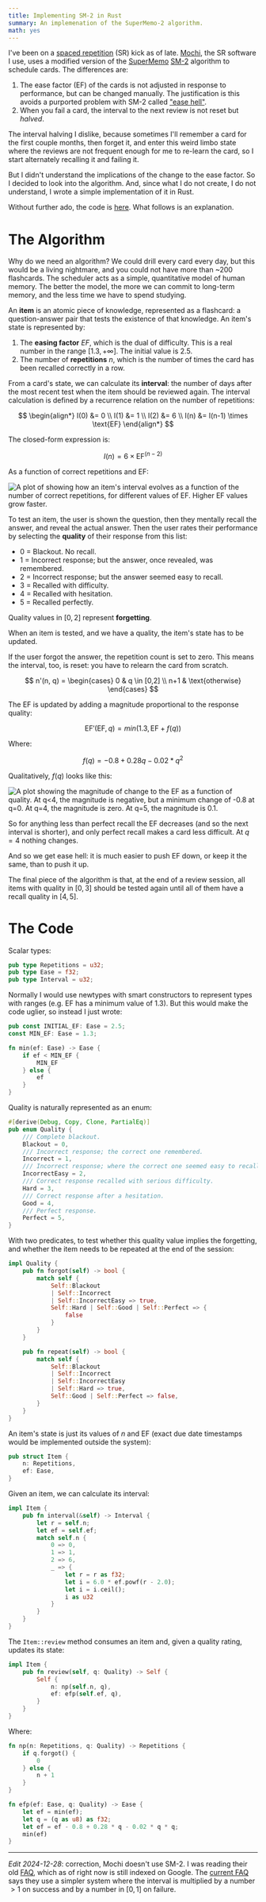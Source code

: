 ```yaml
---
title: Implementing SM-2 in Rust
summary: An implemenation of the SuperMemo-2 algorithm.
math: yes
---
```


I've been on a [spaced repetition][sr] (SR) kick as of late. [Mochi], the SR software I use, uses a modified version of the [SuperMemo][sm] [SM-2][sm2] algorithm to schedule cards. The differences are:

1. The ease factor (EF) of the cards is not adjusted in response to performance, but can be changed manually. The justification is this avoids a purported problem with SM-2 called ["ease hell"][eh].
2. When you fail a card, the interval to the next review is not reset but _halved_.

The interval halving I dislike, because sometimes I'll remember a card for the first couple months, then forget it, and enter this weird limbo state where the reviews are not frequent enough for me to re-learn the card, so I start alternately recalling it and failing it.

But I didn't understand the implications of the change to the ease factor. So I decided to look into the algorithm. And, since what I do not create, I do not understand, I wrote a simple implementation of it in Rust.

Without further ado, the code is [here][repo]. What follows is an explanation.

# The Algorithm

Why do we need an algorithm? We could drill every card every day, but this would be a living nightmare, and you could not have more than ~200 flashcards. The scheduler acts as a simple, quantitative model of human memory. The better the model, the more we can commit to long-term memory, and the less time we have to spend studying.

An **item** is an atomic piece of knowledge, represented as a flashcard: a question-answer pair that tests the existence of that knowledge. An item's state is represented by:

1. The **easing factor** $EF$, which is the dual of difficulty. This is a real number in the range $[1.3, +\infty]$. The initial value is $2.5$.
2. The number of **repetitions** $n$, which is the number of times the card has been recalled correctly in a row.

From a card's state, we can calculate its **interval**: the number of days after the most recent test when the item should be reviewed again. The interval calculation is defined by a recurrence relation on the number of repetitions:

$$
\begin{align*}
I(0) &= 0 \\
I(1) &= 1 \\
I(2) &= 6 \\
I(n) &= I(n-1) \times \text{EF}
\end{align*}
$$

The closed-form expression is:

$$
I(n) = 6 \times \text{EF}^{(n-2)}
$$

As a function of correct repetitions and EF:

![A plot of showing how an item's interval evolves as a function of the number of correct repetitions, for different values of EF. Higher EF values grow faster.](/assets/content/implementing-sm2-in-rust/interval.png)

To test an item, the user is shown the question, then they mentally recall the answer, and reveal the actual answer. Then the user rates their performance by selecting the **quality** of their response from this list:

- 0 = Blackout. No recall.
- 1 = Incorrect response; but the answer, once revealed, was remembered.
- 2 = Incorrect response; but the answer seemed easy to recall.
- 3 = Recalled with difficulty.
- 4 = Recalled with hesitation.
- 5 = Recalled perfectly.

Quality values in $[0,2]$ represent **forgetting**.

When an item is tested, and we have a quality, the item's state has to be updated.

If the user forgot the answer, the repetition count is set to zero. This means the interval, too, is reset: you have to relearn the card from scratch.

$$
n'(n, q) = \begin{cases}
0   & q \in [0,2] \\
n+1 & \text{otherwise}
\end{cases}
$$

The EF is updated by adding a magnitude proportional to the response quality:

$$
\text{EF}'(\text{EF}, q) = min(1.3, \text{EF} + f(q))
$$

Where:

$$
f(q) = -0.8 + 0.28q - 0.02*q^2
$$

Qualitatively, $f(q)$ looks like this:

![A plot showing the magnitude of change to the EF as a function of quality. At q<4, the magnitude is negative, but a minimum change of -0.8 at q=0. At q=4, the magnitude is zero. At q=5, the magnitude is 0.1.](/assets/content/implementing-sm2-in-rust/ef.png)

So for anything less than perfect recall the EF decreases (and so the next interval is shorter), and only perfect recall makes a card less difficult.  At $q=4$ nothing changes.

And so we get ease hell: it is much easier to push EF down, or keep it the same, than to push it up.

The final piece of the algorithm is that, at the end of a review session, all items with quality in $[0, 3]$ should be tested again until all of them have a recall quality in $[4,5]$.

# The Code

Scalar types:

```rust
pub type Repetitions = u32;
pub type Ease = f32;
pub type Interval = u32;
```

Normally I would use newtypes with smart constructors to represent types with ranges (e.g. EF has a minimum value of 1.3). But this would make the code uglier, so instead I just wrote:

```rust
pub const INITIAL_EF: Ease = 2.5;
const MIN_EF: Ease = 1.3;

fn min(ef: Ease) -> Ease {
    if ef < MIN_EF {
        MIN_EF
    } else {
        ef
    }
}
```

Quality is naturally represented as an enum:

```rust
#[derive(Debug, Copy, Clone, PartialEq)]
pub enum Quality {
    /// Complete blackout.
    Blackout = 0,
    /// Incorrect response; the correct one remembered.
    Incorrect = 1,
    /// Incorrect response; where the correct one seemed easy to recall.
    IncorrectEasy = 2,
    /// Correct response recalled with serious difficulty.
    Hard = 3,
    /// Correct response after a hesitation.
    Good = 4,
    /// Perfect response.
    Perfect = 5,
}
```

With two predicates, to test whether this quality value implies the forgetting, and whether the item needs to be repeated at the end of the session:

```rust
impl Quality {
    pub fn forgot(self) -> bool {
        match self {
            Self::Blackout
            | Self::Incorrect
            | Self::IncorrectEasy => true,
            Self::Hard | Self::Good | Self::Perfect => {
                false
            }
        }
    }

    pub fn repeat(self) -> bool {
        match self {
            Self::Blackout
            | Self::Incorrect
            | Self::IncorrectEasy
            | Self::Hard => true,
            Self::Good | Self::Perfect => false,
        }
    }
}
```

An item's state is just its values of $n$ and $\text{EF}$ (exact due date timestamps would be implemented outside the system):

```rust
pub struct Item {
    n: Repetitions,
    ef: Ease,
}
```

Given an item, we can calculate its interval:

```rust
impl Item {
    pub fn interval(&self) -> Interval {
        let r = self.n;
        let ef = self.ef;
        match self.n {
            0 => 0,
            1 => 1,
            2 => 6,
            _ => {
                let r = r as f32;
                let i = 6.0 * ef.powf(r - 2.0);
                let i = i.ceil();
                i as u32
            }
        }
    }
}
```

The `Item::review` method consumes an item and, given a quality rating, updates its state:

```rust
impl Item {
    pub fn review(self, q: Quality) -> Self {
        Self {
            n: np(self.n, q),
            ef: efp(self.ef, q),
        }
    }
}
```

Where:

```rust
fn np(n: Repetitions, q: Quality) -> Repetitions {
    if q.forgot() {
        0
    } else {
        n + 1
    }
}

fn efp(ef: Ease, q: Quality) -> Ease {
    let ef = min(ef);
    let q = (q as u8) as f32;
    let ef = ef - 0.8 + 0.28 * q - 0.02 * q * q;
    min(ef)
}
```

---

_Edit 2024-12-28_: correction, Mochi doesn't use SM-2. I was reading their old [FAQ][faqold], which as of right now is still indexed on Google. The [current FAQ][faq] says they use a simpler system where the interval is multiplied by a number $>1$ on success and by a number in $[0,1]$ on failure.

[Mochi]: https://mochi.cards/
[eh]: https://web.archive.org/web/20201127173107/https://massimmersionapproach.com/table-of-contents/anki/low-key-anki/the-ease-factor-problem/
[repo]: https://github.com/eudoxia0/sm2
[sm2]: https://super-memory.com/english/ol/sm2.htm
[sm]: https://en.wikipedia.org/wiki/SuperMemo
[sr]: /article/effective-spaced-repetition
[faqold]: https://web.archive.org/web/20240000000000*/https://mochi.cards/faq.html
[faq]: https://mochi.cards/docs/faq/
